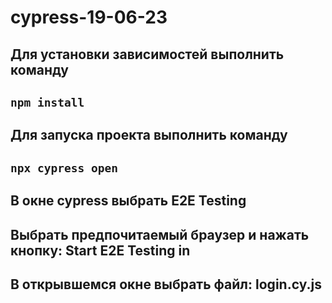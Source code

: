 # cypress-19-06-23
## Для установки зависимостей выполнить команду 
## `npm install`
## Для запуска проекта выполнить команду
## `npx cypress open`
## В окне cypress выбрать E2E Testing
## Выбрать предпочитаемый браузер и нажать кнопку: Start E2E Testing in <browser>
## В открывшемся окне выбрать файл: login.cy.js

